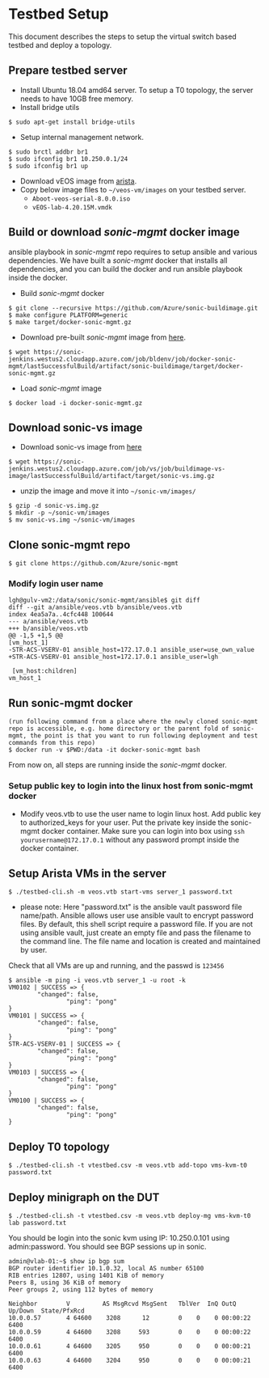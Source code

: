 # Testbed Setup

This document describes the steps to setup the virtual switch based testbed and deploy a topology.

## Prepare testbed server

- Install Ubuntu 18.04 amd64 server. To setup a T0 topology, the server needs to have 10GB free memory.
- Install bridge utils
```
$ sudo apt-get install bridge-utils
```
- Setup internal management network.

```
$ sudo brctl addbr br1
$ sudo ifconfig br1 10.250.0.1/24
$ sudo ifconfig br1 up
```

- Download vEOS image from [arista](https://www.arista.com/en/support/software-download).
- Copy below image files to ```~/veos-vm/images``` on your testbed server.
   - ```Aboot-veos-serial-8.0.0.iso```
   - ```vEOS-lab-4.20.15M.vmdk```

## Build or download *sonic-mgmt* docker image

ansible playbook in *sonic-mgmt* repo requires to setup ansible and various dependencies.
We have built a *sonic-mgmt* docker that installs all dependencies, and you can build 
the docker and run ansible playbook inside the docker.

- Build *sonic-mgmt* docker
```
$ git clone --recursive https://github.com/Azure/sonic-buildimage.git
$ make configure PLATFORM=generic
$ make target/docker-sonic-mgmt.gz
```

- Download pre-built *sonic-mgmt* image from [here](https://sonic-jenkins.westus2.cloudapp.azure.com/job/bldenv/job/docker-sonic-mgmt/lastSuccessfulBuild/artifact/sonic-buildimage/target/docker-sonic-mgmt.gz).
```
$ wget https://sonic-jenkins.westus2.cloudapp.azure.com/job/bldenv/job/docker-sonic-mgmt/lastSuccessfulBuild/artifact/sonic-buildimage/target/docker-sonic-mgmt.gz
```

- Load *sonic-mgmt* image
```
$ docker load -i docker-sonic-mgmt.gz
```

## Download sonic-vs image

- Download sonic-vs image from [here](https://sonic-jenkins.westus2.cloudapp.azure.com/job/vs/job/buildimage-vs-image/lastSuccessfulBuild/artifact/target/sonic-vs.img.gz)
```
$ wget https://sonic-jenkins.westus2.cloudapp.azure.com/job/vs/job/buildimage-vs-image/lastSuccessfulBuild/artifact/target/sonic-vs.img.gz
```

- unzip the image and move it into ```~/sonic-vm/images/```
```
$ gzip -d sonic-vs.img.gz
$ mkdir -p ~/sonic-vm/images
$ mv sonic-vs.img ~/sonic-vm/images
```

## Clone sonic-mgmt repo

```
$ git clone https://github.com/Azure/sonic-mgmt
```

### Modify login user name
```
lgh@gulv-vm2:/data/sonic/sonic-mgmt/ansible$ git diff
diff --git a/ansible/veos.vtb b/ansible/veos.vtb
index 4ea5a7a..4cfc448 100644
--- a/ansible/veos.vtb
+++ b/ansible/veos.vtb
@@ -1,5 +1,5 @@
[vm_host_1]
-STR-ACS-VSERV-01 ansible_host=172.17.0.1 ansible_user=use_own_value
+STR-ACS-VSERV-01 ansible_host=172.17.0.1 ansible_user=lgh

 [vm_host:children]
vm_host_1
```

## Run sonic-mgmt docker

```
(run following command from a place where the newly cloned sonic-mgmt repo is accessible, e.g. home directory or the parent fold of sonic-mgmt, the point is that you want to run following deployment and test commands from this repo)
$ docker run -v $PWD:/data -it docker-sonic-mgmt bash
```

From now on, all steps are running inside the *sonic-mgmt* docker.

### Setup public key to login into the linux host from sonic-mgmt docker

- Modify veos.vtb to use the user name to login linux host. Add public key to authorized\_keys for your user. 
Put the private key inside the sonic-mgmt docker container. Make sure you can login into box using 
```ssh yourusername@172.17.0.1``` without any password prompt inside the docker container.

## Setup Arista VMs in the server

```
$ ./testbed-cli.sh -m veos.vtb start-vms server_1 password.txt
```
  - please note: Here "password.txt" is the ansible vault password file name/path. Ansible allows user use ansible vault to encrypt password files. By default, this shell script require a password file. If you are not using ansible vault, just create an empty file and pass the filename to the command line. The file name and location is created and maintained by user. 

Check that all VMs are up and running, and the passwd is ```123456```
```
$ ansible -m ping -i veos.vtb server_1 -u root -k
VM0102 | SUCCESS => {
        "changed": false, 
                "ping": "pong"
}
VM0101 | SUCCESS => {
        "changed": false, 
                "ping": "pong"
}
STR-ACS-VSERV-01 | SUCCESS => {
        "changed": false, 
                "ping": "pong"
}
VM0103 | SUCCESS => {
        "changed": false, 
                "ping": "pong"
}
VM0100 | SUCCESS => {
        "changed": false, 
                "ping": "pong"
}
```


## Deploy T0 topology

```
$ ./testbed-cli.sh -t vtestbed.csv -m veos.vtb add-topo vms-kvm-t0 password.txt
```

## Deploy minigraph on the DUT

```
$ ./testbed-cli.sh -t vtestbed.csv -m veos.vtb deploy-mg vms-kvm-t0 lab password.txt
```

You should be login into the sonic kvm using IP: 10.250.0.101 using admin:password.
You should see BGP sessions up in sonic.

```
admin@vlab-01:~$ show ip bgp sum
BGP router identifier 10.1.0.32, local AS number 65100
RIB entries 12807, using 1401 KiB of memory
Peers 8, using 36 KiB of memory
Peer groups 2, using 112 bytes of memory

Neighbor        V         AS MsgRcvd MsgSent   TblVer  InQ OutQ Up/Down  State/PfxRcd
10.0.0.57       4 64600    3208      12        0    0    0 00:00:22     6400
10.0.0.59       4 64600    3208     593        0    0    0 00:00:22     6400
10.0.0.61       4 64600    3205     950        0    0    0 00:00:21     6400
10.0.0.63       4 64600    3204     950        0    0    0 00:00:21     6400
```
